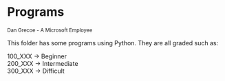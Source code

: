 # Programs
<sub>Dan Grecoe - A Microsoft Employee </sub>

This folder has some programs using Python. They are all graded such as:

100_XXX -> Beginner
<br>
200_XXX -> Intermediate
<br>
300_XXX -> Difficult
